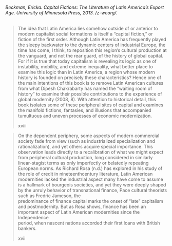 ###### Beckman, Ericka. _Capital Fictions: The Literature of Latin America’s Export Age_. University of Minnesota Press, 2013. /z-wcorg/.

> The idea that Latin America lies somehow outside of or anterior to modern capitalist social formations is itself a “capital fiction,” or fiction of the first order. Although Latin America has frequently played the sleepy backwater to the dynamic centers of industrial Europe, the time has come, I think, to reposition this region’s cultural production at the vanguard, and not the rear guard, of the history of global capital. For if it is true that today capitalism is revealing its logic as one of instability, mobility, and extreme inequality, what better place to examine this logic than in Latin America, a region whose modern history is founded on precisely these characteristics? Hence one of the main intentions of this book is to remove Latin American cultures from what Dipesh Chakrabarty has named the “waiting room of history” to examine their possible contributions to the experience of global modernity (2008, 8). With attention to historical detail, this book isolates some of these peripheral sites of capital and examines the manifold fictions, fantasies, and illusions that accompanied tumultuous and uneven processes of economic modernization.
> 
> xviii

> On the dependent periphery, some aspects of modern commercial society fade from view (such as industrialized specialization and rationalization), and yet others acquire special importance. This observation leads directly to a recalibration of what we might expect from peripheral cultural production, long considered in similarly linear-stagist terms as only imperfectly or belatedly repeating European norms. As Richard Rosa (n.d.) has explored in his study of the role of credit in nineteenthcentury literature, Latin American modernities lacked the industrial aspect many have come to assume is a hallmark of bourgeois societies, and yet they were deeply shaped by the unruly behavior of transnational finance, Pace cultural theorists such as Fredric Jameson, the  
> predominance of finance capital marks the onset of “late” capitalism  
> and postmodernity. But as Rosa shows, finance has been an important aspect of Latin American modernities since the Independence  
> period, when nascent nations accorded their first loans with British  
> bankers.
> 
> xvii
